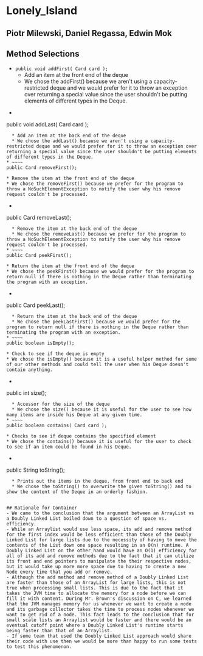# Lonely_Island
## Piotr Milewski, Daniel Regassa, Edwin Mok

## Method Selections

  * ```public void addFirst( Card card );``` 
    * Add an item at the front end of the deque
    * We chose the addFirst() because we aren't using a capacity-restricted deque and we would prefer for it to throw an exception over returning a special value since the user shouldn't be putting elements of different types in the Deque.
  * ~~~~
  public void addLast( Card card );
  ~~~~
    * Add an item at the back end of the deque
    * We chose the addLast() because we aren't using a capacity-restricted deque and we would prefer for it to throw an exception over returning a special value since the user shouldn't be putting elements of different types in the Deque.
  * ~~~~
  public Card removeFirst();
  ~~~~
    * Remove the item at the front end of the deque
    * We chose the removeFirst() because we prefer for the program to throw a NoSuchElementException to notify the user why his remove request couldn't be processed.
  * ~~~~
  public Card removeLast();
  ~~~~
    * Remove the item at the back end of the deque
    * We chose the removeLast() because we prefer for the program to throw a NoSuchElementException to notify the user why his remove request couldn't be processed.
  * ~~~~
  public Card peekFirst();
  ~~~~
    * Return the item at the front end of the deque
    * We chose the peekFirst() because we would prefer for the program to return null if there is nothing in the Deque rather than terminating the program with an exception.
  * ~~~~
  public Card peekLast();
  ~~~~
    * Return the item at the back end of the deque
    * We chose the peekLastFirst() because we would prefer for the program to return null if there is nothing in the Deque rather than terminating the program with an exception.
  * ~~~~
  public boolean isEmpty();
  ~~~~
    * Check to see if the deque is empty
    * We chose the isEmpty() because it is a useful helper method for some of our other methods and could tell the user when his Deque doesn't contain anything.
  * ~~~~
  public int size();
  ~~~~
    * Accessor for the size of the deque
    * We chose the size() because it is useful for the user to see how many items are inside his Deque at any given time.
  * ~~~~
  public boolean contains( Card card );
  ~~~~
    * Checks to see if deque contains the specified element
    * We chose the contains() because it is useful for the user to check to see if an item could be found in his Deque.
  * ~~~~
  public String toString();
  ~~~~
    * Prints out the items in the deque, from front end to back end
    * We chose the toString() to overwrite the given toString() and to show the content of the Deque in an orderly fashion.

  
## Rationale for Container
 - We came to the conclusion that the argument between an ArrayList vs a Doubly Linked List boiled down to a question of space vs. efficiency. 
 - While an Arraylist would use less space, its add and remove method for the first index would be less efficient than those of the Doubly Linked List for large lists due to the necessity of having to move the contents of the List down one space resulting in an O(n) runtime. A Doubly Linked List on the other hand would have an O(1) efficiency for all of its add and remove methods due to the fact that it can utilize its front and end pointers to manipulate the their respective nodes, but it would take up more more space due to having to create a new Node every time that you add or remove. 
 - Although the add method and remove method of a Doubly Linked List are faster than those of an ArrayList for large lists, this is not true when processing small lists. This is due to the fact that it takes the JVM time to allocate the memory for a node before we can fill it with content. During Mr. Brown's discussion on C, we learned that the JVM manages memory for us whenever we want to create a node and its garbage collector takes the time to process nodes whenever we want to get rid of a node. This fact leads to the conclusion that for small scale lists an Arraylist would be faster and there would be an eventual cutoff point where a Doubly Linked List's runtime starts being faster than that of an Arraylist.
 - If some team that used the Doubly Linked List approach would share their code with use then we would be more than happy to run some tests to test this phenomenon.
